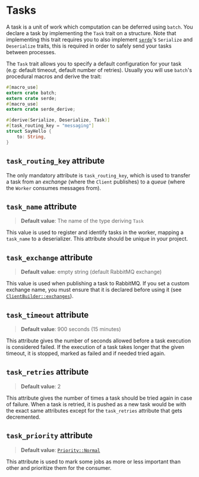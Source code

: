 # Tasks

A task is a unit of work which computation can be deferred using `batch`. You declare a task by implementing the `Task` trait on a structure. Note that implementing this trait requires you to also implement [`serde`](https://serde.rs/)'s `Serialize` and `Deserialize` traits, this is required in order to safely send your tasks between processes.

The `Task` trait allows you to specify a default configuration for your task (e.g: default timeout, default number of retries). Usually you will use `batch`'s procedural macros and derive the trait:

```rust
#[macro_use]
extern crate batch;
extern crate serde;
#[macro_use]
extern crate serde_derive;

#[derive(Serialize, Deserialize, Task)]
#[task_routing_key = "messaging"]
struct SayHello {
    to: String,
}
```

## `task_routing_key` attribute

The only mandatory attribute is `task_routing_key`, which is used to transfer a task from an *exchange* (where the `Client` publishes) to a *queue* (where the `Worker` consumes messages from).

## `task_name` attribute

> **Default value**: The name of the type deriving `Task`

This value is used to register and identify tasks in the worker, mapping a `task_name` to a deserializer. This attribute should be unique in your project.

## `task_exchange` attribute

> **Default value**: empty string (default RabbitMQ exchange)

This value is used when publishing a task to RabbitMQ. If you set a custom exchange name, you must ensure that it is declared before using it (see [`ClientBuilder::exchanges`]).

## `task_timeout` attribute

> **Default value**: 900 seconds (15 minutes)

This attribute gives the number of seconds allowed before a task execution is considered failed. If the execution of a task takes longer that the given timeout, it is stopped, marked as failed and if needed tried again.

## `task_retries` attribute

> **Default value**: 2

This attribute gives the number of times a task should be tried again in case of failure. When a task is retried, it is pushed as a new task would be with the exact same attributes except for the `task_retries` attribute that gets decremented.

## `task_priority` attribute

> **Default value**: [`Priority::Normal`]

This attribute is used to mark some jobs as more or less important than other and prioritize them for the consumer.

[`ClientBuilder::exchanges`]: https://docs.rs/batch/0.1/batch/struct.ClientBuilder.html#method.exchanges
[`Priority::Normal`]: https://docs.rs/batch/0.1/batch/enum.Priority.html
